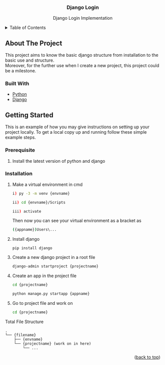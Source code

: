 <div id="top"></div>

<div align="center">
<h3 align="center">Django Login</h3>

  <p align="center">
    Django Login Implementation
  </p>
</div>

<!-- TABLE OF CONTENTS -->
<details>
  <summary>Table of Contents</summary>
  <ol>
    <li>
      <a href="#about-the-project">About The Project</a>
      <ul>
        <li><a href="#built-with">Built With</a></li>
      </ul>
    </li>
    <li>
      <a href="#getting-started">Getting Started</a>
      <ul>
        <li><a href="#prerequisite">Prerequisite</a></li>
        <li><a href="#installation">Installation</a></li>
      </ul>
    </li>
  </ol>
</details>

<!-- ABOUT THE PROJECT -->
## About The Project
This project aims to know the basic django structure from installation to the basic use and structure. <br />
Moreover, for the further use when I create a new project, this project could be a milestone.

### Built With

* [Python](https://www.python.org/)
* [Django](https://www.djangoproject.com/)

<!-- GETTING STARTED -->
## Getting Started

This is an example of how you may give instructions on setting up your project locally.
To get a local copy up and running follow these simple example steps.

### Prerequisite
1. Install the latest version of python and django

### Installation
1. Make a virtual environment in cmd
   ```sh
   i) py -3 -m venv {envname}
    ```
   ```sh
   ii) cd {envname}/Scripts
   ```
   ```sh
   iii) activate
   ```
   Then now you can see your virtual environment as a bracket as
   ```sh
   ({appname})Users\...
   ```
2. Install django
   ```
   pip install django
   ```   
3. Create a new django project in a root file
   ```sh
   django-admin startproject {projectname}
   ```
4. Create an app in the project file
   ```sh
   cd {projectname}
   ```
   ```sh
   python manage.py startapp {appname}
   ```
5. Go to project file and work on
   ```sh
   cd {projectname}
   ```
Total File Structure<br />
```hash
.
└── {filename}
    ├── {envname}
    └── {projectname} (work on in here)
        └── ...
```
<!-- └── -->
<p align="right">(<a href="#top">back to top</a>)</p>


